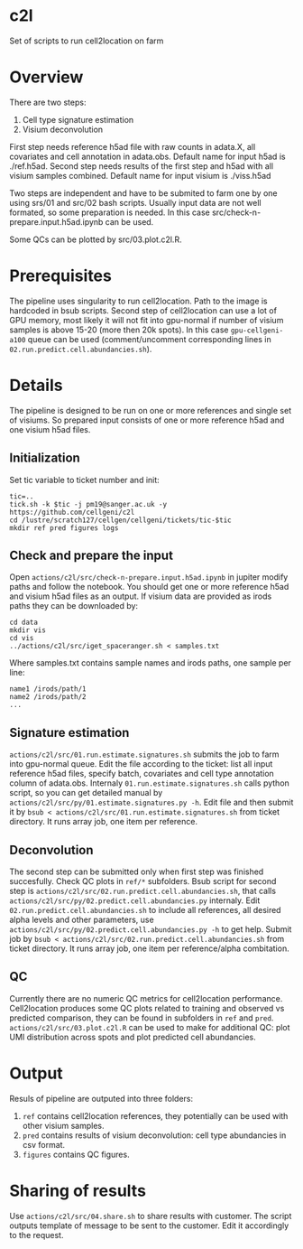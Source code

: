 # c2l
Set of scripts to run cell2location on farm

# Overview
There are two steps:
1. Cell type signature estimation
2. Visium deconvolution

First step needs reference h5ad file with raw counts in adata.X, all covariates and cell annotation in adata.obs. Default name for input h5ad is ./ref.h5ad.
Second step needs results of the first step and h5ad with all visium samples combined. Default name for input visium is ./viss.h5ad

Two steps are independent and have to be submited to farm one by one using srs/01 and src/02 bash scripts. Usually input data are not well formated, so some preparation is needed. In this case src/check-n-prepare.input.h5ad.ipynb can be used.

Some QCs can be plotted by src/03.plot.c2l.R.

# Prerequisites
The pipeline uses singularity to run cell2location. Path to the image is  hardcoded in bsub scripts. 
Second step of cell2location can use a lot  of GPU memory, most likely it will not fit into gpu-normal if number of visium samples is above 15-20 (more then 20k spots). In this case `gpu-cellgeni-a100` queue can be used (comment/uncomment corresponding lines in `02.run.predict.cell.abundancies.sh`).

# Details
The pipeline is designed to be run on one or more references and single set of visiums. So prepared input consists of one or more reference h5ad and one visium h5ad files.

## Initialization
Set tic variable to ticket number and init:
```
tic=.. 
tick.sh -k $tic -j pm19@sanger.ac.uk -y https://github.com/cellgeni/c2l
cd /lustre/scratch127/cellgen/cellgeni/tickets/tic-$tic
mkdir ref pred figures logs
```
## Check and prepare the input
Open `actions/c2l/src/check-n-prepare.input.h5ad.ipynb` in jupiter modify paths and follow the notebook. You should get one or more reference h5ad and visium h5ad files as an output.
If visium data are provided as irods paths they can be downloaded by:
```
cd data
mkdir vis
cd vis
../actions/c2l/src/iget_spaceranger.sh < samples.txt
```
Where samples.txt contains sample names and irods paths, one sample per line:
```
name1 /irods/path/1
name2 /irods/path/2
...
```

## Signature estimation
`actions/c2l/src/01.run.estimate.signatures.sh` submits the job to farm into gpu-normal queue. Edit the file according to the ticket: list all input reference h5ad files, specify batch, covariates and cell type annotation column of adata.obs. Internaly `01.run.estimate.signatures.sh` calls python script, so you can get detailed manual by `actions/c2l/src/py/01.estimate.signatures.py -h`. Edit file and then submit it by `bsub < actions/c2l/src/01.run.estimate.signatures.sh` from ticket directory. It runs array job, one item per reference.

## Deconvolution
The second step can be submitted only when first step was finished succesfully. Check QC plots in `ref/*` subfolders. Bsub script for second step is `actions/c2l/src/02.run.predict.cell.abundancies.sh`, that calls `actions/c2l/src/py/02.predict.cell.abundancies.py` internaly. Edit `02.run.predict.cell.abundancies.sh` to include all references, all desired alpha levels and other parameters, use `actions/c2l/src/py/02.predict.cell.abundancies.py -h` to get help. Submit job by `bsub < actions/c2l/src/02.run.predict.cell.abundancies.sh` from ticket directory. It runs array job, one item per reference/alpha combitation.

## QC
Currently there are no numeric QC metrics for cell2location performance. Cell2location produces some QC plots related to training and observed vs predicted comparison, they can be found in subfolders in `ref` and `pred`. `actions/c2l/src/03.plot.c2l.R` can be used to make for additional QC: plot UMI distribution across spots and plot predicted cell abundancies.

# Output
Resuls of pipeline are outputed into three folders:
1. `ref` contains cell2location references, they potentially can be used with other visium samples.
2. `pred` contains results of visium deconvolution: cell type abundancies in csv format. 
3. `figures` contains QC figures.

# Sharing of results
Use `actions/c2l/src/04.share.sh` to share results with customer. The script outputs template of message to be sent to the customer. Edit it accordingly to the request.

